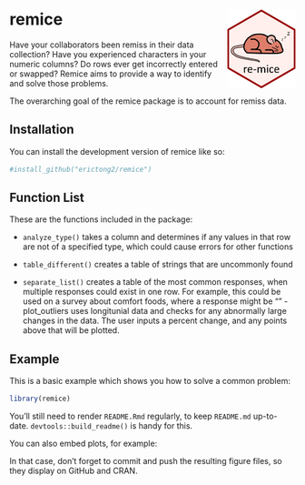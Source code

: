 
<!-- README.md is generated from README.Rmd. Please edit that file -->

# remice <a href = "https://erictong2.github.io/remice/"><img src="man/figures/logo.svg" align="right" height="138"/></a>

Have your collaborators been remiss in their data collection? Have you
experienced characters in your numeric columns? Do rows ever get
incorrectly entered or swapped? Remice aims to provide a way to identify
and solve those problems.

The overarching goal of the remice package is to account for remiss
data.

## Installation

You can install the development version of remice like so:

``` r
#install_github("erictong2/remice")
```

## Function List

These are the functions included in the package:

- `analyze_type()` takes a column and determines if any values in that
  row are not of a specified type, which could cause errors for other
  functions

- `table_different()` creates a table of strings that are uncommonly
  found

- `separate_list()` creates a table of the most common responses, when
  multiple responses could exist in one row. For example, this could be
  used on a survey about comfort foods, where a response might be “”
  -plot_outliers uses longitunial data and checks for any abnormally
  large changes in the data. The user inputs a percent change, and any
  points above that will be plotted.

## Example

This is a basic example which shows you how to solve a common problem:

``` r
library(remice)
```

You’ll still need to render `README.Rmd` regularly, to keep `README.md`
up-to-date. `devtools::build_readme()` is handy for this.

You can also embed plots, for example:

In that case, don’t forget to commit and push the resulting figure
files, so they display on GitHub and CRAN.
